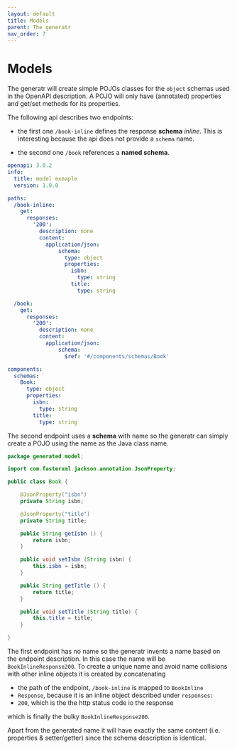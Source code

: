 ```yaml
---
layout: default
title: Models
parent: The generatr
nav_order: 7
---
```


# Models

The generatr will create simple POJOs classes for the `object` schemas used in the OpenAPI description.
A POJO will only have (annotated) properties and get/set methods for its properties. 

The following api describes two endpoints:

- the first one `/book-inline` defines the response **schema** *inline*. This is interesting because the
api does not provide a `schema` name.

- the second one `/book` references a **named schema**. 

```yaml
openapi: 3.0.2
info:
  title: model exmaple
  version: 1.0.0

paths:
  /book-inline:
    get:
      responses:
        '200':
          description: none
          content:
            application/json:
                schema:
                  type: object
                  properties:
                    isbn:
                      type: string
                    title:
                      type: string

  /book:
    get:
      responses:
        '200':
          description: none
          content:
            application/json:
                schema:
                  $ref: '#/components/schemas/Book'

components:
  schemas:
    Book:
      type: object
      properties:
        isbn:
          type: string
        title:
          type: string
```

The second endpoint uses a **schema** with name so the generatr can simply create a POJO using the
name as the Java class name. 

```java
package generated.model;

import com.fasterxml.jackson.annotation.JsonProperty;

public class Book {

    @JsonProperty("isbn")
    private String isbn;

    @JsonProperty("title")
    private String title;

    public String getIsbn () {
        return isbn;
    }

    public void setIsbn (String isbn) {
        this.isbn = isbn;
    }

    public String getTitle () {
        return title;
    }

    public void setTitle (String title) {
        this.title = title;
    }

}
```

The first endpoint has no name so the generatr invents a name based on the endpoint description.
In this case the name will be `BookInlineResponse200`. To create a unique name and avoid name collisions
with other inline objects it is created by concatenating 

- the path of the endpoint, `/book-inline` is mapped to `BookInline`
- `Response`, because it is an inline object described under `responses:`
- `200`, which is the the http status code io the response    

which is finally the bulky `BookInlineResponse200`.

Apart from the generated name it will have exactly the same content (i.e. properties & setter/getter)
since the schema description is identical.

